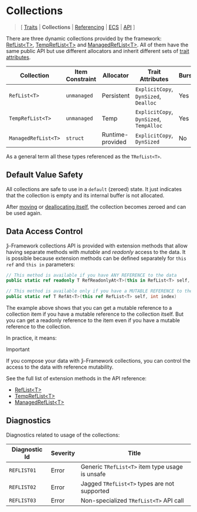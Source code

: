 # Collections

> \[ [Traits](traits.md)
> \| **Collections**
> \| [Referencing](borrow-checker-at-home.md)
> \| [ECS](ecs.md)
> \| [API](api/index.g.md)
> \]

There are three dynamic collections provided by the framework:
[RefList\<T\>](api/T.RefList-1.g.md), [TempRefList\<T\>](api/T.TempRefList-1.g.md)
and [ManagedRefList\<T\>](api/T.ManagedRefList-1.g.md).
All of them have the same public API but use different allocators
and inherit different sets of [trait attributes](traits.md).

| Collection          | Item Constraint | Allocator        | Trait Attributes                        | Burst |
|---------------------|-----------------|------------------|-----------------------------------------|-------|
| `RefList<T>`        | `unmanaged`     | Persistent       | `ExplicitCopy`, `DynSized`, `Dealloc`   | Yes   |
| `TempRefList<T>`    | `unmanaged`     | Temp             | `ExplicitCopy`, `DynSized`, `TempAlloc` | Yes   |
| `ManagedRefList<T>` | `struct`        | Runtime-provided | `ExplicitCopy`, `DynSized`              | No    |

As a general term all these types referenced as the `TRefList<T>`.

## Default Value Safety

All collections are safe to use in a `default` (zeroed) state.
It just indicates that the collection is empty and its internal buffer is not allocated.

After [moving](api/T.KsiExtensions.g.md#ref-tmove) or [deallocating itself](api/T.RefList-1.g.md#ref-reflisttdealloc),
the collection becomes zeroed and can be used again.

## Data Access Control

ѯ-Framework collections API is provided with extension methods that allow having separate methods with _mutable_ and
_readonly_ access to the data.
It is possible because extension methods can be defined separately for `this ref` and `this in` parameters:

```csharp
// This method is available if you have ANY REFERENCE to the data
public static ref readonly T RefReadonlyAt<T>(this in RefList<T> self, int index)

// This method is available only if you have a MUTABLE REFERENCE to the data
public static ref T RefAt<T>(this ref RefList<T> self, int index)
```

The example above shows that you can get a mutable reference to a collection item
if you have a mutable reference to the collection itself.
But you can get a readonly reference to the item even if you have a mutable reference to the collection.

In practice, it means:

> [!IMPORTANT]
> If you compose your data with ѯ-Framework collections,
> you can control the access to the data with reference mutability.

See the full list of extension methods in the API reference:
- [RefList\<T\>](api/T.RefList-1.g.md)
- [TempRefList\<T\>](api/T.TempRefList-1.g.md)
- [ManagedRefList\<T\>](api/T.ManagedRefList-1.g.md)

## Diagnostics

Diagnostics related to usage of the collections:

| Diagnostic Id | Severity | Title                                           |
|---------------|----------|-------------------------------------------------|
| `REFLIST01`   | Error    | Generic `TRefList<T>` item type usage is unsafe |
| `REFLIST02`   | Error    | Jagged `TRefList<T>` types are not supported    |
| `REFLIST03`   | Error    | Non-specialized `TRefList<T>` API call          |